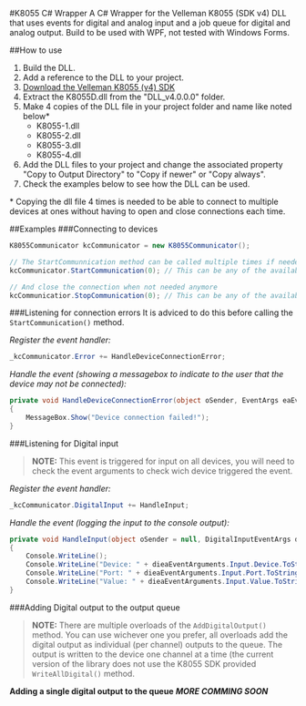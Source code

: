 #K8055 C# Wrapper
A C# Wrapper for the Velleman K8055 (SDK v4) DLL that uses events for digital and analog input and a job queue for digital and analog output. Build to be used with WPF, not tested with Windows Forms.

##How to use
1. Build the DLL.
2. Add a reference to the DLL to your project.
3. [Download the Velleman K8055 (v4) SDK](http://www.velleman.eu/support/downloads/?code=K8055&type=9)
4. Extract the K8055D.dll from the "DLL_v4.0.0.0" folder.
5. Make 4 copies of the DLL file in your project folder and name like noted below*
    * K8055-1.dll
    * K8055-2.dll
    * K8055-3.dll
    * K8055-4.dll
6. Add the DLL files to your project and change the associated property "Copy to Output Directory" to "Copy if newer" or "Copy always".
7. Check the examples below to see how the DLL can be used.

\* Copying the dll file 4 times is needed to be able to connect to multiple devices at ones without having to open and close connections each time.

##Examples
###Connecting to devices
```csharp
K8055Communicator kcCommunicator = new K8055Communicator();

// The StartCommunnication method can be called multiple times if needed
kcCommunicator.StartCommunication(0); // This can be any of the available devices (0, 1, 2 or 3)

// And close the connection when not needed anymore
kcCommunicatior.StopCommunication(0); // This can be any of the available devices (0, 1, 2 or 3)
````

###Listening for connection errors
It is adviced to do this before calling the `StartCommunication()` method.

*Register the event handler:*
````csharp
_kcCommunicator.Error += HandleDeviceConnectionError;
````

*Handle the event (showing a messagebox to indicate to the user that the device may not be connected):*
````csharp
private void HandleDeviceConnectionError(object oSender, EventArgs eaEventArguments)
{
    MessageBox.Show("Device connection failed!");
}
````

###Listening for Digital input
> **NOTE:** This event is triggered for input on all devices, you will need 
> to check the event arguments to check wich device triggered the event.

*Register the event handler:*
````csharp
_kcCommunicator.DigitalInput += HandleInput;
````

*Handle the event (logging the input to the console output):*
````csharp
private void HandleInput(object oSender = null, DigitalInputEventArgs dieaEventArguments = null)
{
    Console.WriteLine();
    Console.WriteLine("Device: " + dieaEventArguments.Input.Device.ToString());
    Console.WriteLine("Port: " + dieaEventArguments.Input.Port.ToString());
    Console.WriteLine("Value: " + dieaEventArguments.Input.Value.ToString());
}
````

###Adding Digital output to the output queue
> **NOTE:** There are multiple overloads of the `AddDigitalOutput()` method. You can use
> wichever one you prefer, all overloads add the digital output as individual (per channel)
> outputs to the queue. The output is written to the device one channel at a time (the 
> current version of the library does not use the K8055 SDK provided `WriteAllDigital()` method.

**Adding a single digital output to the queue**
__*MORE COMMING SOON*__
